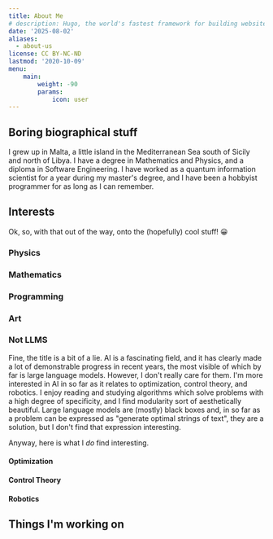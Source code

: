 ```yaml
---
title: About Me
# description: Hugo, the world's fastest framework for building websites
date: '2025-08-02'
aliases:
  - about-us
license: CC BY-NC-ND
lastmod: '2020-10-09'
menu:
    main: 
        weight: -90
        params:
            icon: user
---
```


## Boring biographical stuff
I grew up in Malta, a little island in the Mediterranean Sea south of Sicily and north of Libya. I have a degree in Mathematics and Physics, and a diploma in Software Engineering. I have worked as a quantum information scientist for a year during my master's degree, and I have been a hobbyist programmer for as long as I can remember.

## Interests
Ok, so, with that out of the way, onto the (hopefully) cool stuff! 😀

### Physics

### Mathematics

### Programming

### Art

### Not LLMS
Fine, the title is a bit of a lie. AI is a fascinating field, and it has clearly made a lot of demonstrable progress in recent years, the most visible of which by far is large language models. However, I don't really care for them. I'm more interested in AI in so far as it relates to optimization, control theory, and robotics. I enjoy reading and studying algorithms which solve problems with a high degree of specificity, and I find modularity sort of aesthetically beautiful. Large language models are (mostly) black boxes and, in so far as a problem can be expressed as "generate optimal strings of text", they are a solution, but I don't find that expression interesting.

Anyway, here is what I *do* find interesting.

#### Optimization
#### Control Theory
#### Robotics

## Things I'm working on
